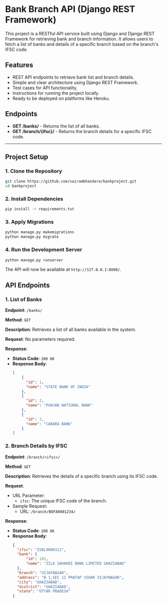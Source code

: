 # Bank Branch API (Django REST Framework)

This project is a RESTful API service built using Django and Django REST Framework for retrieving bank and branch information. It allows users to fetch a list of banks and details of a specific branch based on the branch's IFSC code.

## Features

- REST API endpoints to retrieve bank list and branch details.
- Simple and clear architecture using Django REST Framework.
- Test cases for API functionality.
- Instructions for running the project locally.
- Ready to be deployed on platforms like Heroku.

## Endpoints

- **GET /banks/** - Returns the list of all banks.
- **GET /branch/{ifsc}/** - Returns the branch details for a specific IFSC code.

---

## Project Setup

### 1. Clone the Repository

```bash
git clone https://github.com/sairambhandare/bankproject.git
cd bankproject
```

### 2. Install Dependencies

```bash
pip install -r requirements.txt
```

### 3. Apply Migrations

```bash
python manage.py makemigrations
python manage.py migrate
```

### 4. Run the Development Server

```bash
python manage.py runserver
```
The API will now be available at `http://127.0.0.1:8000/`.


## API Endpoints

### 1. List of Banks

**Endpoint**: `/banks/`

**Method**: `GET`

**Description**: Retrieves a list of all banks available in the system.

**Request**: No parameters required.

**Response**:
- **Status Code**: `200 OK`
- **Response Body**:
  ```json
  [
      {
        "id": 1,
        "name": "STATE BANK OF INDIA"
      },
      {
        "id": 2,
        "name": "PUNJAB NATIONAL BANK"
      },
      {
        "id": 3,
        "name": "CANARA BANK"
      }
  ]
  ```

### 2. Branch Details by IFSC

**Endpoint**: `/branch/<ifsc>/`

**Method**: `GET`

**Description**: Retrieves the details of a specific branch using its IFSC code.

**Request**: 
- URL Parameter:
    - `ifsc`: The unique IFSC code of the branch.
- Sample Request:
    - URL: `/branch/BOFA0001234/`

**Response**:
- **Status Code**: `200 OK`
- **Response Body**:
  ```json
  {
    "ifsc": "ZSBL0000311",
    "bank": {
        "id": 101,
        "name": "ZILA SAHAKRI BANK LIMITED GHAZIABAD"
    },
    "branch": "VIJAYNAGAR",
    "address": "B 1,SEC 12 PRATAP VIHAR VIJAYNAGAR",
    "city": "GHAZIABAD",
    "district": "GHAZIABAD",
    "state": "UTTAR PRADESH"
  }
  ```
